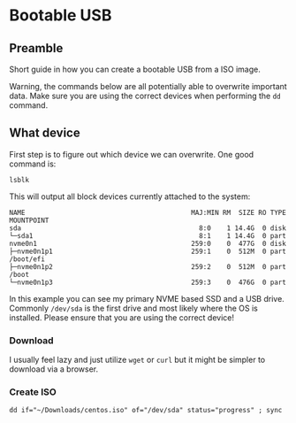 # Bootable USB
## Preamble
Short guide in how you can create a bootable USB from a ISO image.

Warning, the commands below are all potentially able to overwrite 
important data. Make sure you are using the correct devices when
performing the ```dd``` command.

## What device
First step is to figure out which device we can overwrite. One good
command is:

```lsblk```

This will output all block devices currently attached to the system:

```
NAME                                          MAJ:MIN RM  SIZE RO TYPE  MOUNTPOINT                                                           
sda                                             8:0    1 14.4G  0 disk                                                                       
└─sda1                                          8:1    1 14.4G  0 part                                                                       
nvme0n1                                       259:0    0  477G  0 disk                                                                       
├─nvme0n1p1                                   259:1    0  512M  0 part  /boot/efi                                                            
├─nvme0n1p2                                   259:2    0  512M  0 part  /boot                                                                
└─nvme0n1p3                                   259:3    0  476G  0 part             
```

In this example you can see my primary NVME based SSD and a USB drive. 
Commonly ```/dev/sda``` is the first drive and most likely where the OS
is installed. Please ensure that you are using the correct device!

### Download
I usually feel lazy and just utilize ```wget``` or ```curl``` but it
might be simpler to download via a browser.

### Create ISO
```dd if="~/Downloads/centos.iso" of="/dev/sda" status="progress" ; sync```
